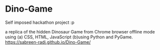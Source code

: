 # Dino-Game
Self imposed hackathon project :p

a replica of the hidden Dinosaur Game from Chrome browser offline mode using (a) CSS, HTML, JavaScript (b)using Python and PyGame.
https://sabreen-radi.github.io/Dino-Game/
